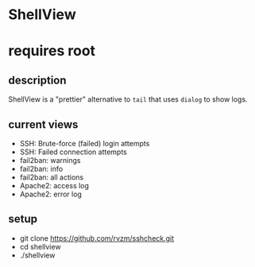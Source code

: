 # ShellView
# requires root

## description
ShellView is a "prettier" alternative to `tail` that uses `dialog` to show logs.

## current views
 - SSH: Brute-force (failed) login attempts
 - SSH: Failed connection attempts
 - fail2ban: warnings
 - fail2ban: info
 - fail2ban: all actions
 - Apache2: access log
 - Apache2: error log

## setup
- git clone https://github.com/rvzm/sshcheck.git
- cd shellview
- ./shellview

